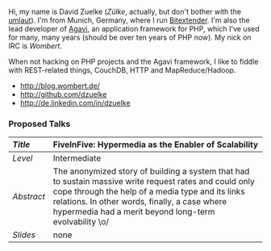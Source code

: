 Hi, my name is David Zuelke (_Zülke_, actually, but don't bother with the [umlaut](http://en.wikipedia.org/wiki/Germanic_umlaut)). I'm from Munich, Germany, where I run [Bitextender](http://www.bitextender.com/). I'm also the lead developer of [Agavi](http://www.agavi.org/), an application framework for PHP, which I've used for many, many years (should be over ten years of PHP now). My nick on IRC is _Wombert_.

When not hacking on PHP projects and the Agavi framework, I like to fiddle with REST-related things, CouchDB, HTTP and MapReduce/Hadoop.

  * http://blog.wombert.de/
  * http://github.com/dzuelke
  * http://de.linkedin.com/in/dzuelke


### Proposed Talks ###
| _Title_ | FiveInFive: Hypermedia as the Enabler of Scalability  |
|:--------|:------------------------------------------------------|
| _Level_ | Intermediate |
| _Abstract_ | The anonymized story of building a system that had to sustain massive write request rates and could only cope through the help of a media type and its links relations. In other words, finally, a case where hypermedia had a merit beyond long-term evolvability \o/ |
| _Slides_ | none |